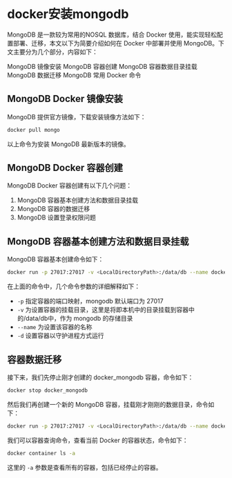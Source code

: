 # docker安装mongodb

MongoDB 是一款较为常用的NOSQL 数据库，结合 Docker 使用，能实现轻松配置部署、迁移，本文以下为简要介绍如何在 Docker 中部署并使用 MongoDB。下文主要分为几个部分，内容如下：

MongoDB 镜像安装
MongoDB 容器创建
MongoDB 容器数据目录挂载
MongoDB 数据迁移
MongoDB 常用 Docker 命令

## MongoDB Docker 镜像安装

MongoDB 提供官方镜像，下载安装镜像方法如下：

```bash
docker pull mongo
```

以上命令为安装 MongoDB 最新版本的镜像。

## MongoDB Docker 容器创建

MongoDB Docker 容器创建有以下几个问题：
1. MongoDB 容器基本创建方法和数据目录挂载
2. MongoDB 容器的数据迁移
3. MongoDB 设置登录权限问题

## MongoDB 容器基本创建方法和数据目录挂载

MongoDB 容器基本创建命令如下：

```bash
docker run -p 27017:27017 -v <LocalDirectoryPath>:/data/db --name docker_mongodb -d mongo
```

在上面的命令中，几个命令参数的详细解释如下：

- ``-p`` 指定容器的端口映射，mongodb 默认端口为 27017
- ``-v`` 为设置容器的挂载目录，这里是将<LocalDirectoryPath>即本机中的目录挂载到容器中的/data/db中，作为 mongodb 的存储目录
- ``--name`` 为设置该容器的名称
- ``-d`` 设置容器以守护进程方式运行

## 容器数据迁移

接下来，我们先停止刚才创建的 docker_mongodb 容器，命令如下：

```bash
docker stop docker_mongodb
```

然后我们再创建一个新的 MongoDB 容器，挂载刚才刚刚的数据目录，命令如下：

```bash
docker run -p 27017:27017 -v <LocalDirectoryPath>:/data/db --name docker_mongodb_migration -d mongo
```

我们可以容器查询命令，查看当前 Docker 的容器状态，命令如下：

```bash
docker container ls -a
```

这里的 ``-a`` 参数是查看所有的容器，包括已经停止的容器。
